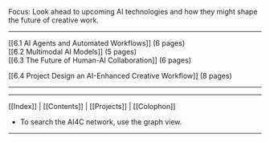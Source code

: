 Focus: Look ahead to upcoming AI technologies and how they might shape the future of creative work.

---


[[6.1 AI Agents and Automated Workflows]] (6 pages)  
[[6.2 Multimodal AI Models]] (5 pages)  
[[6.3 The Future of Human-AI Collaboration]] (6 pages)

[[6.4 Project Design an AI-Enhanced Creative Workflow]] (8 pages)

---

---
 [[Index]] | [[Contents]] | [[Projects]] | [[Colophon]] 
- To search the AI4C network, use the graph view.
---

